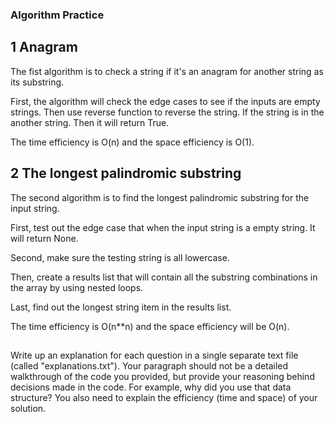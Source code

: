 ### Algorithm Practice

## 1 Anagram

The fist algorithm is to check a string if it's an anagram for another string as its substring.

First, the algorithm will check the edge cases to see if the inputs are empty strings. Then use reverse function to reverse the string. If the string is in the another string. Then it will return True.

The time efficiency is O(n) and the space efficiency is O(1).

## 2 The longest palindromic substring

The second algorithm is to find the longest palindromic substring for the input string.

First, test out the edge case that when the input string is a empty string. It will return None.

Second, make sure the testing string is all lowercase.

Then, create a results list that will contain all the substring combinations in the array by using nested loops.

Last, find out the longest string item in the results list.

The time efficiency is O(n**n) and the space efficiency will be O(n).

## 



Write up an explanation for each question in a single separate text file (called "explanations.txt"). Your paragraph should not be a detailed walkthrough of the code you provided, but provide your reasoning behind decisions made in the code. For example, why did you use that data structure? You also need to explain the efficiency (time and space) of your solution.
